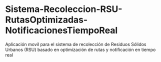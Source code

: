 # Sistema-Recoleccion-RSU-RutasOptimizadas-NotificacionesTiempoReal
Aplicación movil para el sistema de recolección de Residuos Sólidos Urbanos (RSU) basado en optimización de rutas y notificación en tiempo real
